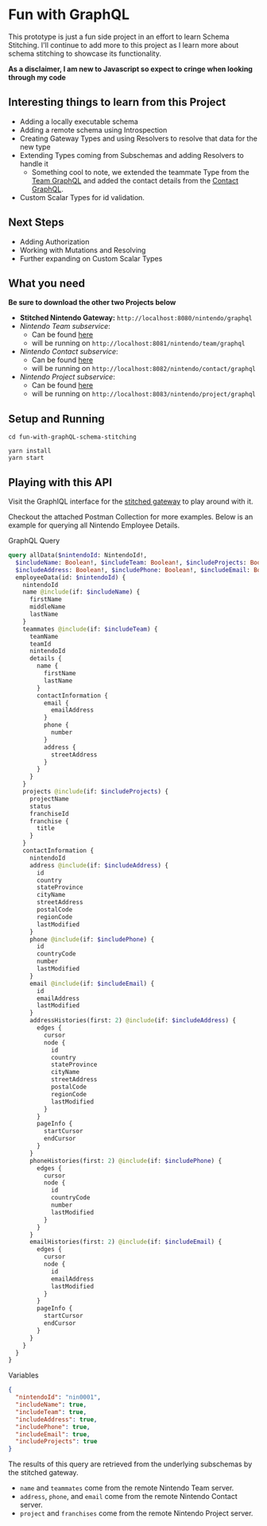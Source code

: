 # Fun with GraphQL
This prototype is just a fun side project in an effort to learn Schema Stitching. 
I'll continue to add more to this project as I learn more about schema stitching to showcase its functionality. 

**As a disclaimer, I am new to Javascript so expect to cringe when looking through my code** 

## Interesting things to learn from this Project
- Adding a locally executable schema
- Adding a remote schema using Introspection
- Creating Gateway Types and using Resolvers to resolve that data for the new type
- Extending Types coming from Subschemas and adding Resolvers to handle it
    - Something cool to note, we extended the teammate Type from the [Team GraphQL](https://github.com/HeroOfTheWild/nintendo-team-graphql-api) and added the contact details from the [Contact GraphQL](https://github.com/HeroOfTheWild/nintendo-contact-graphql-api/tree/master/src/main/resources/graphql). 
- Custom Scalar Types for id validation. 

## Next Steps
- Adding Authorization
- Working with Mutations and Resolving
- Further expanding on Custom Scalar Types

## What you need
**Be sure to download the other two Projects below**

- **Stitched Nintendo Gateway:** `http://localhost:8080/nintendo/graphql`
- _Nintendo Team subservice_: 
    - Can be found [here](https://github.com/HeroOfTheWild/nintendo-team-graphql-api) 
    - will be running on `http://localhost:8081/nintendo/team/graphql`
- _Nintendo Contact subservice_: 
    - Can be found [here](https://github.com/HeroOfTheWild/nintendo-contact-graphql-api)
    - will be running on `http://localhost:8082/nintendo/contact/graphql`
- _Nintendo Project subservice_: 
    - Can be found [here](https://github.com/HeroOfTheWild/nintendo-project-graphql-api)
    - will be running on `http://localhost:8083/nintendo/project/graphql`


## Setup and Running

```shell
cd fun-with-graphQL-schema-stitching

yarn install
yarn start
```

## Playing with this API 
Visit the GraphIQL interface for the [stitched gateway](http://localhost:8080/nintendo/graphql) to play around with it. 

Checkout the attached Postman Collection for more examples. Below is an example for querying all Nintendo Employee Details. 

 GraphQL Query
```graphql
query allData($nintendoId: NintendoId!, 
  $includeName: Boolean!, $includeTeam: Boolean!, $includeProjects: Boolean!, 
  $includeAddress: Boolean!, $includePhone: Boolean!, $includeEmail: Boolean!){
  employeeData(id: $nintendoId) {
    nintendoId
    name @include(if: $includeName) {
      firstName
      middleName
      lastName
    }
    teammates @include(if: $includeTeam) {
      teamName
      teamId
      nintendoId
      details {
        name {
          firstName
          lastName
        }
        contactInformation {
          email {
            emailAddress
          }
          phone {
            number
          }
          address {
            streetAddress
          }
        }
      }
    }
    projects @include(if: $includeProjects) {
      projectName
      status
      franchiseId
      franchise {
        title
      }
    }
    contactInformation {
      nintendoId
      address @include(if: $includeAddress) {
        id
        country
        stateProvince
        cityName
        streetAddress
        postalCode
        regionCode
        lastModified
      }
      phone @include(if: $includePhone) {
        id
        countryCode
        number
        lastModified
      }
      email @include(if: $includeEmail) {
        id
        emailAddress
        lastModified
      }
      addressHistories(first: 2) @include(if: $includeAddress) {
        edges {
          cursor
          node {
            id
            country
            stateProvince
            cityName
            streetAddress
            postalCode
            regionCode
            lastModified
          }
        }
        pageInfo {
          startCursor
          endCursor
        }
      }
      phoneHistories(first: 2) @include(if: $includePhone) {
        edges {
          cursor
          node {
            id
            countryCode
            number
            lastModified
          }
        }
      }
      emailHistories(first: 2) @include(if: $includeEmail) {
        edges {
          cursor
          node {
            id
            emailAddress
            lastModified
          }
        }
        pageInfo {
          startCursor
          endCursor
        }
      }
    }
  }
}
```

Variables
```json 
{
  "nintendoId": "nin0001",
  "includeName": true,
  "includeTeam": true,
  "includeAddress": true,
  "includePhone": true,
  "includeEmail": true,
  "includeProjects": true
}
```

The results of this query are retrieved from the underlying subschemas by the stitched gateway. 
- `name` and `teammates` come from the remote Nintendo Team server. 
- `address`, `phone`, and `email` come from the remote Nintendo Contact server.
- `project` and `franchises` come from the remote Nintendo Project server.